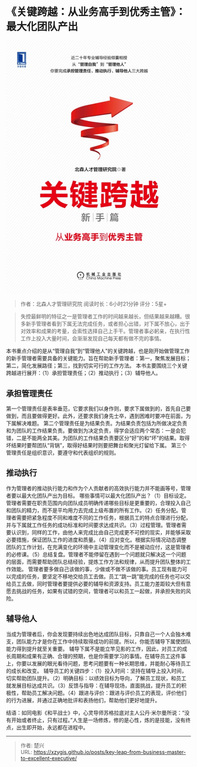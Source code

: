 # 《关键跨越：从业务高手到优秀主管》：最大化团队产出


![key-leap](images/key-leap.jpg)

> 作者：北森人才管理研究院
阅读时长：6小时21分钟
评分：5星+

> 失控最鲜明的特征之一是管理者工作的时间越来越长，但结果越来越糟。很多新手管理者看到下属无法完成任务，或者担心出错，对下属不放心，出于对效率和成果的考量，会索性选择自己上手干。管理者事必躬亲，在执行性工作上投入大量时间，会渐渐发现自己每天都有做不完的事情。

本书重点介绍的是从“管理自我”到“管理他人”的关键跨越，也是刚开始做管理工作的新手管理者需要具备的关键能力。旨在帮助新手管理者：第一，聚焦发展目标；第二，简化发展路径；第三，找到切实可行的工作方法。
本书主要围绕三个关键跨越进行展开：（1）承担管理责任；（2）推动执行；（3）辅导他人。

## 承担管理责任
第一个管理责任是表率垂范，它要求我们以身作则，要求下属做到的，首先自己要做到，而且要做得更好。此外，还要求我们身先士卒，遇到困难时要冲在前面，为下属解决难题。
第二个管理责任是为结果负责。为结果负责包括为所做决定负责和为团队的工作结果负责。要做到为决定负责，得学会适应两个常态：一是会犯错，二是不能两全其美。为团队的工作结果负责要区分“好”的和“坏”的结果。取得坏结果时要帮团队“背锅”，取得好结果时则要把舞台和聚光灯留给下属。
第三个管理责任是组织意识，要遵守和代表组织的规则。

## 推动执行
作为管理者的推动执行能力和作为个人贡献者的高效执行能力并不能画等号，管理者要以最大化团队产出为目标。
哪些事情可以最大化团队产出？（1）目标设定。管理者需要在职责范围内向团队成员明确传递哪些目标是更重要的，合理投入自己和团队的精力，而不是平均用力去完成上级布置的所有工作。（2）任务分配。管理者需要把紧急程度不同和难度不同的工作任务，根据员工的特点合理进行分配，并与下属就工作任务的成功标准和时间要求达成共识。（3）过程管理。管理者需要认识到，同样的工作，由他人来完成比由自己完成更不可控的现实，并能够采取必要措施，保证团队工作的进度和质量。（4）应对变化。根据实际情况动态调整团队的工作计划，在充满变化的环境中主动管理变化而不是被动应付，这是管理者的必修课。（5）总结复盘。管理者不能停留在遇到一个问题就只解决这一个问题的层面，而需要帮助团队总结经验，提炼工作方法和规律，从而提升团队整体的工作效能。
管理者要多做自己该做的事，少做或不做不该做的事。员工现有能力可以完成的任务，要坚定不移地交给员工去做。员工“跳一跳”能完成的任务也可以交给员工去做，同时管理者要提供必要的辅导和资源支持。员工能力差距较大但有意愿去挑战的任务，如果有试错的空间，管理者可以和员工一起做，并承担失败的风险。

## 辅导他人
当成为管理者后，你会发现要持续出色地达成团队目标，只靠自己一个人会独木难支，团队能力才是你在工作中持续取得成功的前提。所以，你能否辅导下属使团队能力得到提升就至关重要。
辅导下属不是能立竿见影的工作，因此，对员工的成长周期和成果有正确、合理的预期，也是你需要学习的事情。在辅导员工这件事上，你要以发展的眼光看待问题，思考问题要有一种长期思维，并能耐心等待员工的成长和改变。
辅导员工的关键四步：（1）投入时间：坚持在辅导上投入时间，切实帮助团队提升。（2）明确目标：以绩效目标为导向，了解员工现状，和员工就发展目标达成共识。（3）反馈与指导：在辅导现场，直面挑战，提升员工的积极性，帮助员工解决问题。（4）跟进与评价：跟进与评价员工的表现，评价他们的行为进展，并通过正确地批评和表扬他们，帮助他们更好地提升。

结语：如同电影《和平战士》中，心灵导师苏格拉底对主人公丹·米尔曼所说：“没有开始或者终止，只有过程。”人生是一场修炼，修的是心性，炼的是技能，没有终点，出生即开始，永远都在进程中。

---

> 作者: 楚兴  
> URL: https://xzygis.github.io/posts/key-leap-from-business-master-to-excellent-executive/  

